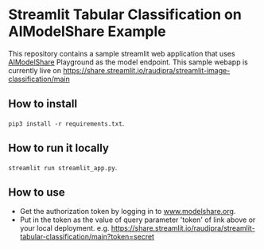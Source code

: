 # Streamlit Tabular Classification on AIModelShare Example
This repository contains a sample streamlit web application that uses [AIModelShare](https://github.com/AIModelShare/aimodelshare) Playground as the model endpoint. This sample webapp is currently live on https://share.streamlit.io/raudipra/streamlit-image-classification/main

## How to install
`pip3 install -r requirements.txt`.

## How to run it locally
`streamlit run streamlit_app.py`.

## How to use
- Get the authorization token by logging in to www.modelshare.org.
- Put in the token as the value of query parameter 'token' of link above or your local deployment. e.g. https://share.streamlit.io/raudipra/streamlit-tabular-classification/main?token=secret